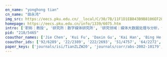 ```yaml
---
en_name: "yonghong tian"
cn_name: "田永鸿"
img_src: https://eecs.pku.edu.cn/__local/C/30/7B/11F1D1EB843B9B8106EF28AFA19_91E56806_1C6B.jpg?e=.jpg
homepage: https://eecs.pku.edu.cn/info/1339/6075.htm
intro: ['职称：教授', '研究所：数字媒体研究所', '研究领域：媒体大数据处理与分析，计算机应用技术\r\n\r\n ', '办公电话：86-10-6275 5965', '电子邮件：yhtian@pku.edu.cn', '个人主页：www.pkuml.org ']
pid: "218/5465"
coauthor_names: ['Jie Chen', 'Kui Fu', 'Daxin Gu', 'Kai Han', 'Bing He', 'Rongrong Ji', 'Jia Li', 'Mingyang Li', 'Zeyu Li', 'Mingbao Lin', 'Shijian Lu', 'Xuying Meng', 'Xuebo Shan', 'Ling Shao 0001', 'Hongze Shen', 'Yafei Song', 'Jinming Su', 'Shupeng Su', 'Gang Wang 0012', 'Yan Wang', 'Qi Wu', 'Yongjian Wu', 'Changqun Xia', 'Zhiwei Xu', 'Qixiang Ye', 'Pengcheng Yuan', 'Yunpeng Zhai', 'Baochang Zhang', 'Chao Zhang', 'Yichen Zhang', 'Yu Zhang', 'Yu-xin Zhang', 'Yue Zhang', 'Yifan Zhao', 'Bing Zheng']
coauthor_ids: ['92/6289', '22/2389', '222/2693', '51/4757', '64/2272', '86/5681', '23/6950', '85/7189', '25/287', '211/5903', '42/2718', '146/8088', '263/3053', '75/1281', '230/4074', '119/1482', '222/3106', '231/7648', '71/4292-12', '59/2227', '96/3446', '33/2704', '169/4839', '262/0620', '06/4335', '206/0541', '222/5753', '80/3887', '94/3019', '36/1838', '50/671', '03/7346', '47/722', '13/7050', '56/1718']
paper_keys: ['journals/isi/TianZLZW20', 'journals/corr/abs-2002-10179', 'journals/corr/abs-1811-05625', 'journals/corr/abs-1804-04176', 'journals/corr/abs-1902-06919', 'journals/ieeemm/LiYGT19', 'journals/corr/abs-1806-10274', 'journals/corr/abs-2004-08787', 'journals/ria/TianZLZW20', 'journals/corr/abs-2001-08565']
---
```

